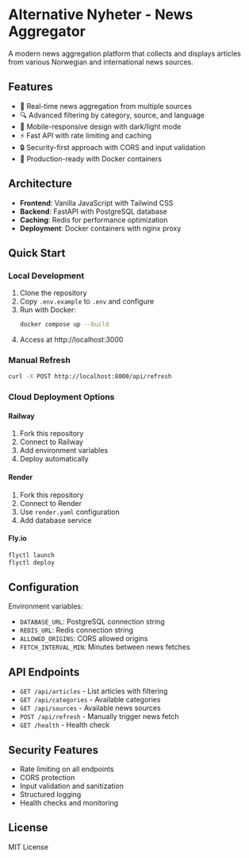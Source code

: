 # Alternative Nyheter - News Aggregator

A modern news aggregation platform that collects and displays articles from various Norwegian and international news sources.

## Features

- 📰 Real-time news aggregation from multiple sources
- 🔍 Advanced filtering by category, source, and language
- 📱 Mobile-responsive design with dark/light mode
- ⚡ Fast API with rate limiting and caching
- 🔒 Security-first approach with CORS and input validation
- 🚀 Production-ready with Docker containers

## Architecture

- **Frontend**: Vanilla JavaScript with Tailwind CSS
- **Backend**: FastAPI with PostgreSQL database
- **Caching**: Redis for performance optimization
- **Deployment**: Docker containers with nginx proxy

## Quick Start

### Local Development

1. Clone the repository
2. Copy `.env.example` to `.env` and configure
3. Run with Docker:
   ```bash
   docker compose up --build
   ```
4. Access at http://localhost:3000

### Manual Refresh
```bash
curl -X POST http://localhost:8000/api/refresh
```

### Cloud Deployment Options

#### Railway
1. Fork this repository
2. Connect to Railway
3. Add environment variables
4. Deploy automatically

#### Render  
1. Fork this repository
2. Connect to Render
3. Use `render.yaml` configuration
4. Add database service

#### Fly.io
```bash
flyctl launch
flyctl deploy
```

## Configuration

Environment variables:
- `DATABASE_URL`: PostgreSQL connection string
- `REDIS_URL`: Redis connection string  
- `ALLOWED_ORIGINS`: CORS allowed origins
- `FETCH_INTERVAL_MIN`: Minutes between news fetches

## API Endpoints

- `GET /api/articles` - List articles with filtering
- `GET /api/categories` - Available categories
- `GET /api/sources` - Available news sources
- `POST /api/refresh` - Manually trigger news fetch
- `GET /health` - Health check

## Security Features

- Rate limiting on all endpoints
- CORS protection
- Input validation and sanitization
- Structured logging
- Health checks and monitoring

## License

MIT License
